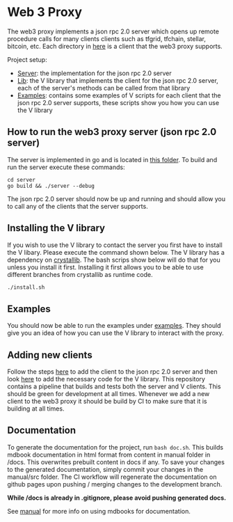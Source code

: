 # Web 3 Proxy

The web3 proxy implements a json rpc 2.0 server which opens up remote procedure calls for many clients clients such as tfgrid, tfchain, stellar, bitcoin, etc. Each directory in [here](server/pkg/) is a client that the web3 proxy supports.

Project setup:

- [Server](server/): the implementation for the json rpc 2.0 server
- [Lib](lib/): the V library that implements the client for the json rpc 2.0 server, each of the server's methods can be called from that library
- [Examples](examples): contains some examples of V scripts for each client that the json rpc 2.0 server supports, these scripts show you how you can use the V library


## How to run the web3 proxy server (json rpc 2.0 server)

The server is implemented in go and is located in [this folder](server/). To build and run the server execute these commands:
```
cd server
go build && ./server --debug
```
The json rpc 2.0 server should now be up and running and should allow you to call any of the clients that the server supports.

## Installing the V library

If you wish to use the V library to contact the server you first have to install the V libary. Please execute the command shown below. The V library has a dependency on [crystallib](https://github.com/freeflowuniverse/crystallib). The bash scrips show below will do that for you unless you install it first. Installing it first allows you to be able to use different branches from crystallib as runtime code.

```sh
./install.sh
```

## Examples

You should now be able to run the examples under [examples](examples/). They should give you an idea of how you can use the V library to interact with the proxy.

## Adding new clients

Follow the steps [here](server/) to add the client to the json rpc 2.0 server and then look [here](lib/) to add the necessary code for the V library. This repository contains a pipeline that builds and tests both the server and V clients. This should be green for development at all times. Whenever we add a new client to the web3 proxy it should be build by CI to make sure that it is building at all times.

## Documentation

To generate the documentation for the project, run `bash doc.sh`. This builds mdbook documentation in html format from content in manual folder in /docs. This overwrites prebuilt content in docs if any. To save your changes to the generated documentation, simply commit your changes in the manual/src folder. The CI workflow will regenerate the documentation on github pages upon pushing / merging changes to the development branch.

**While /docs is already in .gitignore, please avoid pushing generated docs.**

See [manual](/manual/readmd.md) for more info on using mdbooks for documentation.
